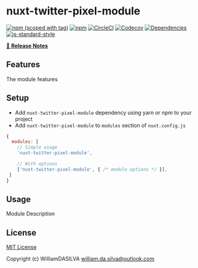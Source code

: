 # nuxt-twitter-pixel-module
[![npm (scoped with tag)](https://img.shields.io/npm/v/nuxt-twitter-pixel-module/latest.svg?style=flat-square)](https://npmjs.com/package/nuxt-twitter-pixel-module)
[![npm](https://img.shields.io/npm/dt/nuxt-twitter-pixel-module.svg?style=flat-square)](https://npmjs.com/package/nuxt-twitter-pixel-module)
[![CircleCI](https://img.shields.io/circleci/project/github/WilliamDASILVA/nuxt-twitter-pixel-module.svg?style=flat-square)](https://circleci.com/gh/WilliamDASILVA/nuxt-twitter-pixel-module)
[![Codecov](https://img.shields.io/codecov/c/github/WilliamDASILVA/nuxt-twitter-pixel-module.svg?style=flat-square)](https://codecov.io/gh/WilliamDASILVA/nuxt-twitter-pixel-module)
[![Dependencies](https://david-dm.org/WilliamDASILVA/nuxt-twitter-pixel-module/status.svg?style=flat-square)](https://david-dm.org/WilliamDASILVA/nuxt-twitter-pixel-module)
[![js-standard-style](https://img.shields.io/badge/code_style-standard-brightgreen.svg?style=flat-square)](http://standardjs.com)

> 

[📖 **Release Notes**](./CHANGELOG.md)

## Features

The module features

## Setup
- Add `nuxt-twitter-pixel-module` dependency using yarn or npm to your project
- Add `nuxt-twitter-pixel-module` to `modules` section of `nuxt.config.js`

```js
{
  modules: [
    // Simple usage
    'nuxt-twitter-pixel-module',

    // With options
    ['nuxt-twitter-pixel-module', { /* module options */ }],
 ]
}
```

## Usage

Module Description

## License

[MIT License](./LICENSE)

Copyright (c) WilliamDASILVA <william.da.silva@outlook.com>
